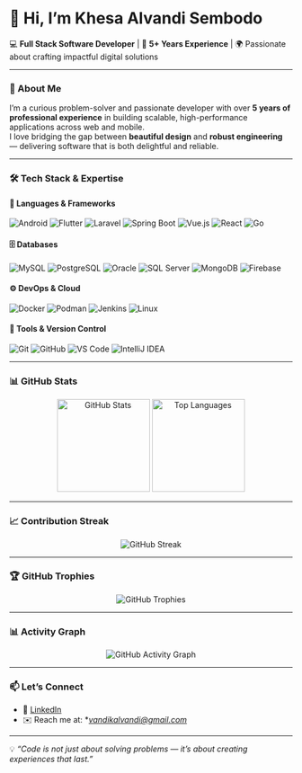 # 👋 Hi, I’m **Khesa Alvandi Sembodo**

💻 **Full Stack Software Developer** | 🚀 **5+ Years Experience** | 🌍 Passionate about crafting impactful digital solutions  

---

### 🌟 About Me
I’m a curious problem-solver and passionate developer with over **5 years of professional experience** in building scalable, high-performance applications across web and mobile.  
I love bridging the gap between **beautiful design** and **robust engineering** — delivering software that is both delightful and reliable.  

---

### 🛠️ Tech Stack & Expertise  

#### 🚀 Languages & Frameworks  
![Android](https://img.shields.io/badge/Android-3DDC84?style=for-the-badge&logo=android&logoColor=white)
![Flutter](https://img.shields.io/badge/Flutter-02569B?style=for-the-badge&logo=flutter&logoColor=white)
![Laravel](https://img.shields.io/badge/Laravel-FF2D20?style=for-the-badge&logo=laravel&logoColor=white)
![Spring Boot](https://img.shields.io/badge/Spring%20Boot-6DB33F?style=for-the-badge&logo=springboot&logoColor=white)
![Vue.js](https://img.shields.io/badge/Vue.js-35495E?style=for-the-badge&logo=vuedotjs&logoColor=4FC08D)
![React](https://img.shields.io/badge/React-20232A?style=for-the-badge&logo=react&logoColor=61DAFB)
![Go](https://img.shields.io/badge/Go-00ADD8?style=for-the-badge&logo=go&logoColor=white)

#### 🗄️ Databases  
![MySQL](https://img.shields.io/badge/MySQL-4479A1?style=for-the-badge&logo=mysql&logoColor=white)
![PostgreSQL](https://img.shields.io/badge/PostgreSQL-336791?style=for-the-badge&logo=postgresql&logoColor=white)
![Oracle](https://img.shields.io/badge/Oracle-F80000?style=for-the-badge&logo=oracle&logoColor=white)
![SQL Server](https://img.shields.io/badge/SQL%20Server-CC2927?style=for-the-badge&logo=microsoftsqlserver&logoColor=white)
![MongoDB](https://img.shields.io/badge/MongoDB-47A248?style=for-the-badge&logo=mongodb&logoColor=white)
![Firebase](https://img.shields.io/badge/Firebase-FFCA28?style=for-the-badge&logo=firebase&logoColor=black)

#### ⚙️ DevOps & Cloud  
![Docker](https://img.shields.io/badge/Docker-2496ED?style=for-the-badge&logo=docker&logoColor=white)
![Podman](https://img.shields.io/badge/Podman-892CA0?style=for-the-badge&logo=podman&logoColor=white)
![Jenkins](https://img.shields.io/badge/Jenkins-D24939?style=for-the-badge&logo=jenkins&logoColor=white)
![Linux](https://img.shields.io/badge/Linux-FCC624?style=for-the-badge&logo=linux&logoColor=black)

#### 🔧 Tools & Version Control  
![Git](https://img.shields.io/badge/Git-F05032?style=for-the-badge&logo=git&logoColor=white)
![GitHub](https://img.shields.io/badge/GitHub-181717?style=for-the-badge&logo=github&logoColor=white)
![VS Code](https://img.shields.io/badge/VS%20Code-007ACC?style=for-the-badge&logo=visualstudiocode&logoColor=white)
![IntelliJ IDEA](https://img.shields.io/badge/IntelliJ%20IDEA-000000?style=for-the-badge&logo=intellijidea&logoColor=white)

---

### 📊 GitHub Stats  

<p align="center">
  <img src="https://github-readme-stats.vercel.app/api?username=YOUR_GITHUB_USERNAME&show_icons=true&theme=radical" alt="GitHub Stats" height="165" />
  <img src="https://github-readme-stats.vercel.app/api/top-langs/?username=YOUR_GITHUB_USERNAME&layout=compact&theme=radical" alt="Top Languages" height="165" />
</p>

---

### 📈 Contribution Streak  
<p align="center">
  <img src="https://github-readme-streak-stats.herokuapp.com/?user=YOUR_GITHUB_USERNAME&theme=radical" alt="GitHub Streak" />
</p>

---

### 🏆 GitHub Trophies  
<p align="center">
  <img src="https://github-profile-trophy.vercel.app/?username=YOUR_GITHUB_USERNAME&theme=radical&no-frame=true&margin-w=10&margin-h=10" alt="GitHub Trophies"/>
</p>

---

### 📊 Activity Graph  
<p align="center">
  <img src="https://github-readme-activity-graph.vercel.app/graph?username=YOUR_GITHUB_USERNAME&theme=radical" alt="GitHub Activity Graph" />
</p>

---

### 📫 Let’s Connect  
- 💼 [LinkedIn](https://www.linkedin.com/in/khesa-alvandi-sembodo-247a88182)
- ✉️ Reach me at: **vandikalvandi@gmail.com*

---

💡 *“Code is not just about solving problems — it’s about creating experiences that last.”*
